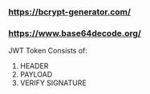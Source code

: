 ### https://bcrypt-generator.com/
### https://www.base64decode.org/

JWT Token Consists of:
1. HEADER
2. PAYLOAD
3. VERIFY SIGNATURE
